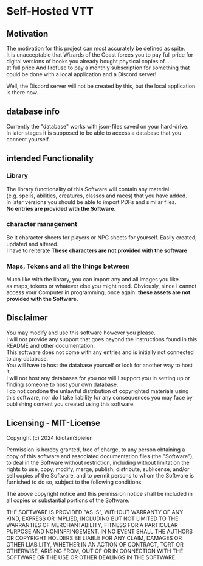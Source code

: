 # Self-Hosted VTT

## Motivation

The motivation for this project can most accurately be defined as spite.  
It is unacceptable that Wizards of the Coast forces you to pay full price for digital versions of books
you already bought physical copies of...  
at full price
And I refuse to pay a monthly subscription for something that could be done with a local application and a Discord server!

Well, the Discord server will not be created by this, but the local application is there now.

## database info

Currently the "database" works with json-files saved on your hard-drive.  
In later stages it is supposed to be able to access a database that you connect yourself.

## intended Functionality

### Library

The library functionality of this Software will contain any material  
(e.g. spells, abilities, creatures, classes and races) that you have added.  
In later versions you should be able to import PDFs and similar files.  
**No entries are provided with the Software.**

### character management

Be it character sheets for players or NPC sheets for yourself. Easily created, updated and altered.  
I have to reiterate **These characters are not provided with the software**

### Maps, Tokens and all the things between

Much like with the library, you can import any and all images you like.  
as maps, tokens or whatever else you might need.
Obviously, since I cannot access your Computer in programming, once again:
**these assets are not provided with the Software.**

## Disclaimer

You may modify and use this software however you please.  
I will not provide any support that goes beyond the instructions found in this README and other documentation.  
This software does not come with any entries and is initially not connected to any database.  
You will have to host the database yourself or look for another way to host it.  
I will not host any databases for you nor will I support you in setting up or finding someone to host your own database.  
I do not condone the unlawful distribution of copyrighted materials using this software,
nor do I take liability for any consequences you may face by publishing content you created using this software.

## Licensing - MIT-License

Copyright (c) 2024 IdiotamSpielen

Permission is hereby granted, free of charge, to any person obtaining a copy
of this software and associated documentation files (the "Software"), to deal
in the Software without restriction, including without limitation the rights
to use, copy, modify, merge, publish, distribute, sublicense, and/or sell
copies of the Software, and to permit persons to whom the Software is
furnished to do so, subject to the following conditions:

The above copyright notice and this permission notice shall be included in all
copies or substantial portions of the Software.

THE SOFTWARE IS PROVIDED "AS IS", WITHOUT WARRANTY OF ANY KIND, EXPRESS OR
IMPLIED, INCLUDING BUT NOT LIMITED TO THE WARRANTIES OF MERCHANTABILITY,
FITNESS FOR A PARTICULAR PURPOSE AND NONINFRINGEMENT. IN NO EVENT SHALL THE
AUTHORS OR COPYRIGHT HOLDERS BE LIABLE FOR ANY CLAIM, DAMAGES OR OTHER
LIABILITY, WHETHER IN AN ACTION OF CONTRACT, TORT OR OTHERWISE, ARISING FROM,
OUT OF OR IN CONNECTION WITH THE SOFTWARE OR THE USE OR OTHER DEALINGS IN THE
SOFTWARE.
